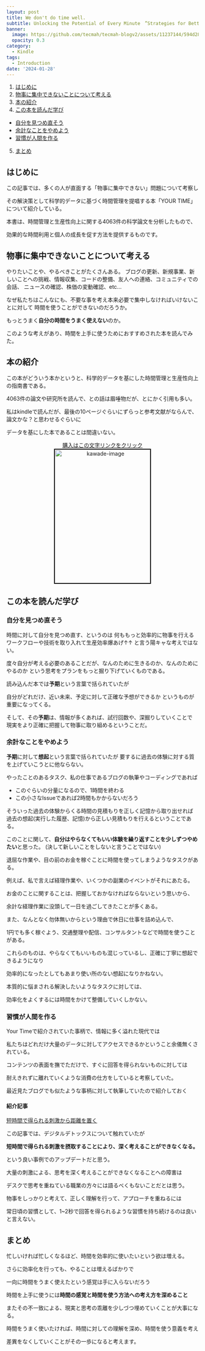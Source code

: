 ```yaml
---
layout: post
title: We don't do time well.
subtitle: Unlocking the Potential of Every Minute　”Strategies for Better Time Use"
banner:
  image: https://github.com/tecmah/tecmah-blogv2/assets/11237144/594d2837-7da7-4fcf-ad77-ebf74de16a1b
  opacity: 0.3
category:
  - Kindle
tags:
  - Introduction
date: '2024-01-28'
---
```

1. [はじめに](#はじめに)
2. [物事に集中できないことについて考える](#物事に集中できないことについて考える)
3. [本の紹介](#本の紹介)
4. [この本を読んだ学び](#この本を読んだ学び)
  - [自分を見つめ直そう](#自分を見つめ直そう)
  - [余計なことをやめよう](#余計なことをやめよう)
  - [習慣が人間を作る](#習慣が人間を作る)
5. [まとめ](#まとめ)

## はじめに

この記事では、多くの人が直面する「物事に集中できない」問題について考察し

その解決策として科学的データに基づく時間管理を提唱する本「YOUR TIME」について紹介している。

本書は、時間管理と生産性向上に関する4063件の科学論文を分析したもので、

効果的な時間利用と個人の成長を促す方法を提供するものです。


## 物事に集中できないことについて考える

やりたいことや、やるべきことがたくさんある。
ブログの更新、新規事業、新しいことへの挑戦、情報収集、コードの整備、友人への連絡、コミュニティでの会話、
ニュースの確認、株価の変動確認、etc...

なぜ私たちはこんなにも、不要な事を考え本来必要で集中しなければいけないことに対して
時間を使うことができないのだろうか。

もっとうまく**自分の時間をうまく使えない**のか。

このような考えがあり、時間を上手に使うためにおすすめされた本を読んでみた。


## 本の紹介

この本がどういう本かというと、科学的データを基にした時間管理と生産性向上の指南書である。

4063件の論文や研究所を読んで、との話は眉唾物だが、とにかく引用も多い。

私はkindleで読んだが、最後の10ページぐらいにずらっと参考文献がならんで、論文かな？と思わせるぐらいに

データを基にした本であることは間違いない。

<div style="text-align: center;">
    <a href="https://amzn.to/3OcwXbB">購入はこの文字リンクをクリック
    <br>
      <img src="https://www.kawade.co.jp/YOURTIME/img/cover_obi.jpg" alt="kawade-image" width="250" height="350" style="border:2px solid black;">
    </a>
</div>

## この本を読んだ学び

### 自分を見つめ直そう

時間に対して自分を見つめ直す、というのは
何ももっと効率的に物事を行えるワークフローや技術を取り入れて生産効率爆あげ↑↑
と言う陽キャな考えではない。

度々自分が考える必要のあることだが、なんのために生きるのか、なんのためにやるのか
という思考をプランをもっと掘り下げていくものである。

読み込んだ本では**予期**という言葉で括られていたが

自分がどれだけ、近い未来、予定に対して正確な予想ができるか
というものが重要になってくる。

そして、その**予期**は、情報が多くあれば、試行回数や、深掘りしていくことで
現実をより正確に把握して物事に取り組めるということだ。

### 余計なことをやめよう

**予期**に対して**想起**という言葉で括られていたが
要するに過去の体験に対する質を上げていこうとに他ならない。

やったことのあるタスク、私の仕事であるブログの執筆やコーディングであれば

- このぐらいの分量になるので、1時間を終わる
- この小さなIssueであれば2時間もかからないだろう

そういった過去の体験からくる時間の見積もりを正しく記憶から取り出せれば
過去の想起(実行した履歴、記憶)から正しい見積もりを行えるということである。

このことに関して、**自分はやらなくてもいい体験を繰り返すことを少しずつやめたい**と思った。
(決して新しいことをしないと言うことではない)

退屈な作業や、目の前のお金を稼ぐことに時間を使ってしまうようなタスクがある。

例えば、私で言えば経理作業や、いくつかの副業のイベントがそれにあたる。

お金のことに関することは、把握しておかなければならないという思いから、

余計な経理作業に没頭して一日を過ごしてきたことが多くある。

また、なんとなく勿体無いからという理由で休日に仕事を詰め込んで、

1円でも多く稼ぐよう、交通整理や配信、コンサルタントなどで時間を使うことがある。

これらのものは、やらなくてもいいものも混じっているし、正確に丁寧に想起できるようになり

効率的になったとしてもあまり使い所のない想起になりかねない。

本質的に悩まされる解決したいようなタスクに対しては、

効率化をよくするには時間をかけて整備していくしかない。

### 習慣が人間を作る

Your Timeで紹介されていた事柄で、情報に多く溢れた現代では

私たちはどれだけ大量のデータに対してアクセスできるかということ余儀無くされている。

コンテンツの表面を撫でただけで、すぐに回答を得られないものに対しては

耐えきれずに離れていくような消費の仕方をしていると考察していた。

最近見たブログでも似たような事柄に対して執筆していたので紹介しておく

#### 紹介記事

[短時間で得られる刺激から距離を置く](https://piyopanman.dev/articles/digital-detox-1-week/#%E3%81%AA%E3%81%9C%E5%A7%8B%E3%82%81%E3%81%9F%E3%81%8B%E4%BD%95%E3%82%92%E3%81%97%E3%81%A6%E3%81%84%E3%82%8B%E3%81%8B)

この記事では、デジタルデトックスについて触れていたが

**短時間で得られる刺激を摂取することにより、深く考えることができなくなる。**

という良い事例でのアップデートだと思う。

大量の刺激による、思考を深く考えることができなくなることへの障害は

デスクで思考を重ねている職業の方々には語るべくもないことだとは思う。

物事をしっかりと考えて、正しく理解を行って、アプローチを重ねるには

常日頃の習慣として、1~2秒で回答を得られるような習慣を持ち続けるのは良いと言えない。

## まとめ

忙しいければ忙しくなるほど、時間を効率的に使いたいという欲は増える。

さらに効率化を行っても、やることは増えるばかりで

一向に時間をうまく使えたという感覚は手に入らないだろう

時間を上手に使うには**時間の感覚と時間を使う方法への考え方を深めること**

またその不一致による、現実と思考の乖離を少しづつ埋めていくことが大事になる。

時間をうまく使いたければ、時間に対しての理解を深め、時間を使う意義を考え

差異をなくしていくことがその一歩になると考えます。
